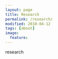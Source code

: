 ```yaml
---
layout: page
title: Research
permalink: /research/
modified: 2010-04-12
tags: [about]
image: 
  feature: 
---
```


research